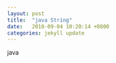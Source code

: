 ```yaml
---
layout: post
title:  "java String"
date:   2018-09-04 10:20:14 +0800
categories: jekyll update
---
```

java 
